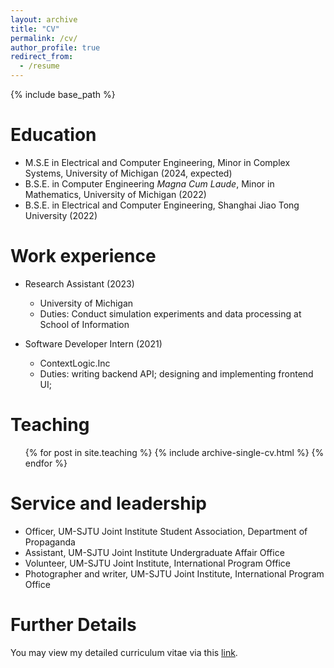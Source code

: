 ```yaml
---
layout: archive
title: "CV"
permalink: /cv/
author_profile: true
redirect_from:
  - /resume
---
```


{% include base_path %}

Education
======
* M.S.E in Electrical and Computer Engineering, Minor in Complex Systems, University of Michigan (2024, expected)
* B.S.E. in Computer Engineering *Magna Cum Laude*, Minor in Mathematics, University of Michigan (2022)
* B.S.E. in Electrical and Computer Engineering, Shanghai Jiao Tong University (2022)

Work experience
======
* Research Assistant (2023)
  * University of Michigan
  * Duties: Conduct simulation experiments and data processing at School of Information

* Software Developer Intern (2021)
  * ContextLogic.Inc
  * Duties: writing backend API; designing and implementing frontend UI;
  
<!--
Skills
======
* Software Tools:
  * Cadence Virtuoso
  * LTSpice
  * Git
  * Jenkins
  * MATLAB
* Programming Languages:
  * C++
  * Python
  * Javascript
  * Julia


Publications
======
  <ul>{% for post in site.publications %}
    {% include archive-single-cv.html %}
  {% endfor %}</ul>
  
Talks
======
  <ul>{% for post in site.talks %}
    {% include archive-single-talk-cv.html %}
  {% endfor %}</ul> -->
  
Teaching
======
  <ul>{% for post in site.teaching %}
    {% include archive-single-cv.html %}
  {% endfor %}</ul>
  
Service and leadership
======
* Officer, UM-SJTU Joint Institute Student Association, Department of Propaganda
* Assistant, UM-SJTU Joint Institute Undergraduate Affair Office
* Volunteer, UM-SJTU Joint Institute, International Program Office
* Photographer and writer, UM-SJTU Joint Institute, International Program Office

Further Details
======
You may view my detailed curriculum vitae via this [link](https://drive.google.com/file/d/1iFjg6aCST6Adsr20sBbxjobNwB0y_bLv/view?usp=sharing).

